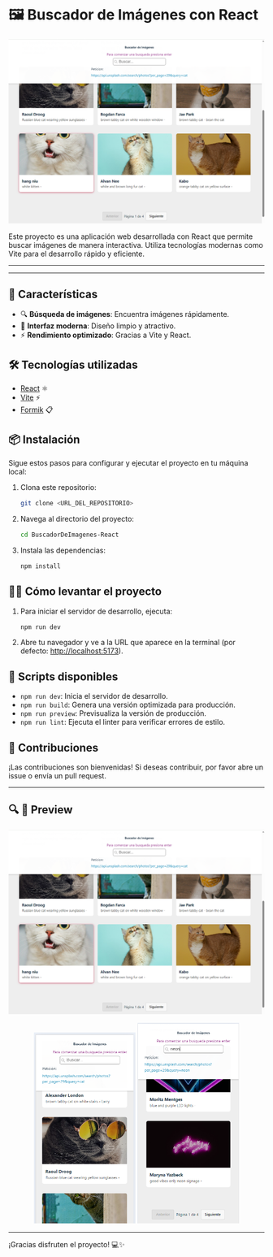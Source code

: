 
# 🖼️ Buscador de Imágenes con React

<p align="center">
  <img src="./src/assets/images/Preview_02.PNG" alt="Hero view" width="900"/>
</p>

Este proyecto es una aplicación web desarrollada con React que permite buscar imágenes de manera interactiva. Utiliza tecnologías modernas como Vite para el desarrollo rápido y eficiente.

---

---
## 🚀 Características

- 🔍 **Búsqueda de imágenes**: Encuentra imágenes rápidamente.
- 🎨 **Interfaz moderna**: Diseño limpio y atractivo.
- ⚡ **Rendimiento optimizado**: Gracias a Vite y React.

## 🛠️ Tecnologías utilizadas

- [React](https://reactjs.org/) ⚛️
- [Vite](https://vitejs.dev/) ⚡
- [Formik](https://formik.org/) 📋



## 📦 Instalación

Sigue estos pasos para configurar y ejecutar el proyecto en tu máquina local:

1. Clona este repositorio:
   ```bash
   git clone <URL_DEL_REPOSITORIO>
   ```

2. Navega al directorio del proyecto:
   ```bash
   cd BuscadorDeImagenes-React
   ```

3. Instala las dependencias:
   ```bash
   npm install
   ```

## 🏃‍♂️ Cómo levantar el proyecto

1. Para iniciar el servidor de desarrollo, ejecuta:
   ```bash
   npm run dev
   ```

2. Abre tu navegador y ve a la URL que aparece en la terminal (por defecto: [http://localhost:5173](http://localhost:5173)).

## 📜 Scripts disponibles

- `npm run dev`: Inicia el servidor de desarrollo.
- `npm run build`: Genera una versión optimizada para producción.
- `npm run preview`: Previsualiza la versión de producción.
- `npm run lint`: Ejecuta el linter para verificar errores de estilo.

## 🤝 Contribuciones

¡Las contribuciones son bienvenidas! Si deseas contribuir, por favor abre un issue o envía un pull request.

---


## 🔍 📱 Preview

<p align="center">
  <img src="./src/assets/images/Preview_02.PNG" alt="Hero view" width="1100"/>
</p>

<p align="center">
  <img src="./src/assets/images/Preview_01.PNG" alt="Responsive view 1" width="200"/>
  <img src="./src/assets/images/Preview_03.PNG" alt="Responsive view 2" width="200"/>
</p>


---

¡Gracias disfruten el proyecto! 💻✨
